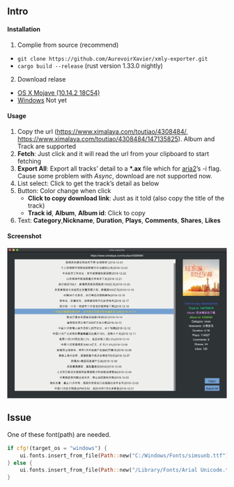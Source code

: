 ## Intro

#### Installation

1.  Complie from source (recommend)
   - `git clone https://github.com/AurevoirXavier/xmly-exporter.git`
   - `cargo build --release` (rust version 1.33.0 nightly)
2.  Download relase
   - [OS X Mojave (10.14.2 18C54)](https://github.com/AurevoirXavier/xmly-exporter/releases/download/1.0/xmly-exporter)
   - [Windows](#) Not yet

#### Usage

1. Copy the url (https://www.ximalaya.com/toutiao/4308484/, https://www.ximalaya.com/toutiao/4308484/147135825). Album and Track are supported
2. **Fetch**: Just click and it will read the url from your clipboard to start fetching
3. **Export All**: Export all tracks’ detail to a **\*.ax** file which for [aria2](https://aria2.github.io)’s -i flag. Cause some problem with *Async*, download are not supported now.
4. List select: Click to get the track’s detail as below
5. Button: Color change when click
   - **Click to copy download link**: Just as it told (also copy the title of the track)
   - **Track id**, **Album**, **Album id**: Click to copy
6. Text: **Category**,**Nickname**, **Duration**, **Plays**, **Comments**, **Shares**, **Likes**

#### Screenshot

![screenshot](demo.png)

## Issue

One of these font(path) are needed.

```rust
if cfg!(target_os = "windows") {
    ui.fonts.insert_from_file(Path::new("C:/Windows/Fonts/simsunb.ttf")).unwrap();
} else {
    ui.fonts.insert_from_file(Path::new("/Library/Fonts/Arial Unicode.ttf")).unwrap();
}
```